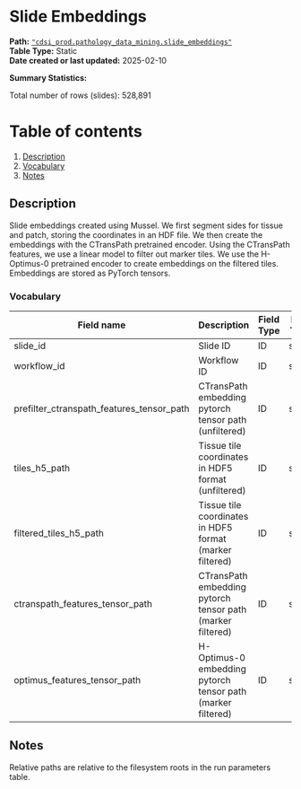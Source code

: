 # Slide Embeddings

<b>Path:</b> [`"cdsi_prod.pathology_data_mining.slide_embeddings"`](https://msk-mode-prod.cloud.databricks.com/explore/data/cdsi_prod/pathology_data_mining/slide_embeddings) <br/>
<b>Table Type:</b> Static <br/>
<b>Date created or last updated:</b> 2025-02-10 <br/>

<b>Summary Statistics:</b>

Total number of rows (slides): 528,891 <br/>

# Table of contents
1. [Description](#description)
2. [Vocabulary](#vocab)
3. [Notes](#notes)

## Description <a name="description"></a>

Slide embeddings created using Mussel. We first segment sides for tissue and
patch, storing the coordinates in an HDF file. We then create the embeddings
with the CTransPath pretrained encoder. Using the CTransPath features, we use a
linear model to filter out marker tiles. We use the H-Optimus-0 pretrained
encoder to create embeddings on the filtered tiles. Embeddings are stored as
PyTorch tensors.


### Vocabulary <a name="vocab"></a>

| **Field name** | **Description** | **Field Type** | **Data Type** | **Field Format** |
|---|---|---|---|---|
| slide_id | Slide ID | ID | string |  |
| workflow_id | Workflow ID  | ID  | string | |
| prefilter_ctranspath_features_tensor_path | CTransPath embedding pytorch tensor path (unfiltered)| ID | string | relative path |
| tiles_h5_path | Tissue tile coordinates in HDF5 format (unfiltered) | ID | string | relative path |
| filtered_tiles_h5_path | Tissue tile coordinates in HDF5 format (marker filtered) | ID | string | relative path |
| ctranspath_features_tensor_path | CTransPath embedding pytorch tensor path (marker filtered)| ID | string | relative path |
| optimus_features_tensor_path | H-Optimus-0 embedding pytorch tensor path (marker filtered) | ID | string | relative path |

## Notes <a name="notes"></a>

Relative paths are relative to the filesystem roots in the run parameters table.
